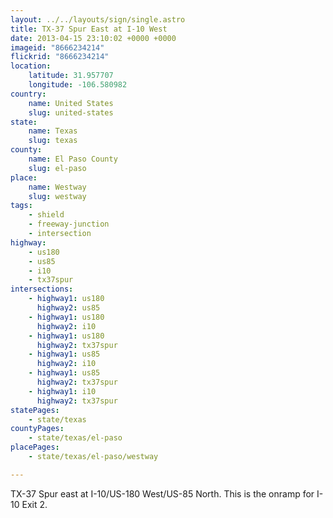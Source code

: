 ```yaml
---
layout: ../../layouts/sign/single.astro
title: TX-37 Spur East at I-10 West
date: 2013-04-15 23:10:02 +0000 +0000
imageid: "8666234214"
flickrid: "8666234214"
location:
    latitude: 31.957707
    longitude: -106.580982
country:
    name: United States
    slug: united-states
state:
    name: Texas
    slug: texas
county:
    name: El Paso County
    slug: el-paso
place:
    name: Westway
    slug: westway
tags:
    - shield
    - freeway-junction
    - intersection
highway:
    - us180
    - us85
    - i10
    - tx37spur
intersections:
    - highway1: us180
      highway2: us85
    - highway1: us180
      highway2: i10
    - highway1: us180
      highway2: tx37spur
    - highway1: us85
      highway2: i10
    - highway1: us85
      highway2: tx37spur
    - highway1: i10
      highway2: tx37spur
statePages:
    - state/texas
countyPages:
    - state/texas/el-paso
placePages:
    - state/texas/el-paso/westway

---
```

TX-37 Spur east at I-10/US-180 West/US-85 North.  This is the onramp for I-10 Exit 2.